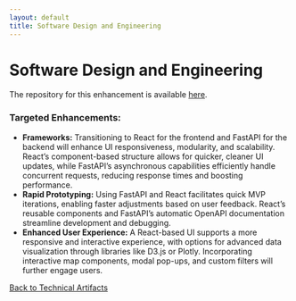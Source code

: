```yaml
---
layout: default
title: Software Design and Engineering
---
```


# Software Design and Engineering

The repository for this enhancement is available [here](https://github.com/clintmonroe00/capstone-project/tree/sprint-one).

### Targeted Enhancements:

- **Frameworks:** Transitioning to React for the frontend and FastAPI for the backend will enhance UI responsiveness, modularity, and scalability. React’s component-based structure allows for quicker, cleaner UI updates, while FastAPI’s asynchronous capabilities efficiently handle concurrent requests, reducing response times and boosting performance.
- **Rapid Prototyping:** Using FastAPI and React facilitates quick MVP iterations, enabling faster adjustments based on user feedback. React’s reusable components and FastAPI’s automatic OpenAPI documentation streamline development and debugging.
- **Enhanced User Experience:** A React-based UI supports a more responsive and interactive experience, with options for advanced data visualization through libraries like D3.js or Plotly. Incorporating interactive map components, modal pop-ups, and custom filters will further engage users.

[Back to Technical Artifacts](/)
